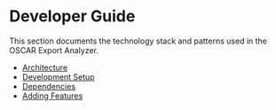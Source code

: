 # Developer Guide

This section documents the technology stack and patterns used in the OSCAR Export Analyzer.

- [Architecture](architecture.md)
- [Development Setup](setup.md)
- [Dependencies](dependencies.md)
- [Adding Features](adding-features.md)

